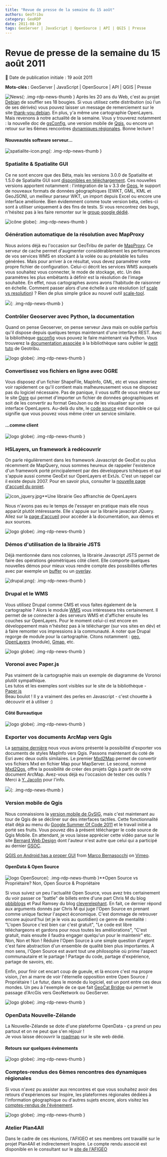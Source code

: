 ```yaml
---
title: "Revue de presse de la semaine du 15 août"
authors: GeoTribu
category: GeoRDP
date: 2011-08-19
tags: GeoServer | JavaScript | OpenSource | API | QGIS | Presse
---
```


# Revue de presse de la semaine du 15 août 2011


:calendar: Date de publication initiale : 19 août 2011

**Mots-clés :** GeoServer | JavaScript | OpenSource | API | QGIS | Presse


![News](https://cdn.geotribu.fr/img/internal/icons-rdp-news/news.png "Icône news générique"){: .img-rdp-news-thumb }
Après les 20 ans du Web, c'est au projet [Debian](http://www.debian.org) de souffler ses 18 bougies. Si vous utilisez cette distribution (où l'un de ses dérivés) vous pouvez laisser un message de remerciement sur le site [thank-you debian](http://thank-you.debian.net/). En plus, y'a même une cartographie OpenLayers. Mais revenons à notre actualité de la semaine. Vous y trouverez notamment : la nouvelle doc de [gsConfig](#gsconfig), une version mobile de [Qgis](#qgis), ou encore un retour sur les 6èmes rencontres [dynamiques régionales](#dynReg). Bonne lecture !




#### Nouveautés software serveur...

 ![spatialite-icon.png](https://cdn.geotribu.fr/img/logos-icones/logiciels_librairies/spatialite.png){: .img-rdp-news-thumb }

### Spatialite & Spatialite GUI

 Ce ne sont encore que des Béta, mais les versions 3.0.0 de Spatialite et 1.5.0 de Spatialite GUI sont [disponibles en téléchargement](http://www.gaia-gis.it/spatialite-3.0.0-BETA/index.html). Ces nouvelles versions apportent notamment : l'intégration de la v 3.3 de [Geos](http://trac.osgeo.org/geos/), le support de nouveaux formats de données géographiques (EWKT, GML, KML et GeoJSON), un meilleur parseur WKT, un import depuis Excel ou encore une interface améliorée. Bien évidemment comme toute version béta, celles-ci sont à utiliser uniquement à des fins de tests. Si vous rencontrez des bugs, n'hésitez pas à les faire remonter sur le [group google dédié](http://groups.google.com/group/spatialite-users).




 ![icône globe](http://www.geotribu.net/sites/default/files/Tuto/img/Blog/proxy/logo.png){: .img-rdp-news-thumb }

### Génération automatique de la résolution avec MapProxy

 Nous avions déjà eu l'occasion sur GeoTribu de parler de [MapProxy](http://geotribu.net/node/249). Ce serveur de cache permet d'augmenter considérablement les performances de vos services WMS en stockant à la volée ou au préalable les tuiles générées. Mais pour arriver à ce résultat, vous devez paramétrer votre propre fichier de configuration. Celui-ci décrit les services WMS auxquels vous souhaitez vous connecter, le mode de stockage, etc. Un des paramètres les plus embêtants à définir est la résolution de l'image souhaitée. En effet, nous cartographes avons avons l'habitude de raisonner en échelle. Comment passer alors d'une échelle à une résolution (cf [scale vs resolution](http://mapproxy.org/docs/latest/configuration.html#scale-vs-resolution)) ? Rien de plus simple grâce au nouvel outil [scale-tool](http://mapproxy.org/docs/nightly/mapproxy_util.html#mapproxy-util-scales).

 ![](https://cdn.geotribu.fr/images/logos-icones/logiciels_librairies/geoserver.png){: .img-rdp-news-thumb }

### Contrôler Geoserver avec Python, la documentation

 Quand on pense Geoserver, on pense serveur Java mais on oublie parfois qu'il dispose depuis quelques temps maintenant d'une interface REST. Avec la bibliothèque [gsconfig](https://github.com/dwins/gsconfig.py) vous pouvez le faire maintenant via Python. Vous trouverez la [documentation associée](http://dwins.github.com/gsconfig.py/) à la bibliothèque sans oublier le [petit tuto](http://geotribu.net/node/285) de Geotribu.




 ![logo globe](https://cdn.geotribu.fr/img/internal/icons-rdp-news/world.png "Icône de globe"){: .img-rdp-news-thumb }

### Convertissez vos fichiers en ligne avec OGRE

 Vous disposez d'un fichier ShapeFile, MapInfo, GML, etc et vous aimeriez voir rapidement ce qu'il contient mais malheureusement vous ne disposez pas du logiciel nécessaire. Pas de panique, il vous suffit de vous rendre sur le site [Ogre](http://ogre.adc4gis.com/) qui permet d'importer un fichier de données géographiques et soit de les convertir au format GeoJson ou de les visualiser sur une interface OpenLayers. Au-delà du site, le [code source](https://github.com/wavded/ogre) est disponible ce qui signifie que vous pouvez vous même créer un service similaire.




#### ...comme client

 ![logo globe](https://cdn.geotribu.fr/img/internal/icons-rdp-news/world.png "Icône de globe"){: .img-rdp-news-thumb }

### HSLayers, un framework à redécouvrir

 On parle régulièrement dans les framework Javascript de GeoExt ou plus récemment de MapQuery, nous sommes heureux de rappeler l'existence d'un framework porté principalement par des développeurs tchèques et qui s'appuie aussi comme GeoExt sur OpenLayers et ExtJs. C'est un rappel car il existe depuis 2007. Pour en savoir plus, consulter la [nouvelle page d'accueil du projet](http://bnhelp.cz/hslayers/).




 ![icon_jquery.jpg](https://cdn.geotribu.fr/img/logos-icones/programmation/jquery.png)**Une librairie Geo affranchie de OpenLayers

 Nous n'avons pas eu le temps de l'essayer en pratique mais elle nous apparût plutôt intéressante. Elle s'appuie sur la librairie javacript JQuery. Allez sur la [page d'accueil](http://host.appgeo.com/libs/geo/) pour accéder à la documentation, aux démos et aux sources.




 ![logo globe](https://cdn.geotribu.fr/img/internal/icons-rdp-news/world.png "Icône de globe"){: .img-rdp-news-thumb }

### Démos d'utilisation de la librairie JSTS

 Déjà mentionnée dans nos colonnes, la librairie Javascript JSTS permet de faire des opérations géométriques côté client. Elle comporte quelques nouvelles démos pour mieux vous rendre compte des possibilités offertes avec par exemple un [buffer](http://bjornharrtell.github.com/jsts/examples/buffer.html) ou un [overlay](http://bjornharrtell.github.com/jsts/examples/overlay.html).




 ![drupal.png](http://geotribu.net/sites/default/files/Tuto/img/Blog/drupal.png){: .img-rdp-news-thumb }

### Drupal et le WMS

 Vous utilisez Drupal comme CMS et vous faites également de la cartographie ? Alors le module [WMS](http://drupal.org/sandbox/batje/1244928) vous intéressera très certainement. Il permet de se connecter à des serveurs WMS et d'afficher ensuite les couches sur OpenLayers. Pour le moment celui-ci est encore en développement mais n'hésitez pas à le télécharger (sur vos sites en dév) et à faire remonter vos impressions à la communauté. A noter que Drupal regorge de module pour la cartographie. Citons notamment : [geo](http://drupal.org/project/geo), [OpenLayers](http://drupal.org/project/openlayers) (module), [Gmap](http://drupal.org/project/gmap), etc.




 ![logo globe](https://cdn.geotribu.fr/img/internal/icons-rdp-news/world.png "Icône de globe"){: .img-rdp-news-thumb }

### Voronoi avec Paper.js

 Pas vraiment de la cartographie mais un exemple de diagramme de Voronoi plutôt sympathique.  
 Les tutos et les exemples sont visibles sur le site de la bibliothèque - [Paper.js](http://paperjs.org/)  
 Beau boulot ! Il y a vraiment des perles en Javascript - c'est chouette à découvrir et à utiliser :)






#### Côté Bureautique

 ![logo globe](https://cdn.geotribu.fr/img/internal/icons-rdp-news/world.png "Icône de globe"){: .img-rdp-news-thumb }

### Exporter vos documents ArcMap vers Qgis

 La [semaine dernière](http://geotribu.net/node/442) nous vous avions présenté la possibilité d'exporter vos documents de styles MapInfo vers Qgis. Passons maintenant du coté de Esri avec deux outils similaires. Le premier [Mxd2Map](http://www.mxd2map.org/) permet de convertir vos fichiers Mxd en fichier Map pour MapServer. Le second, nommé [Mxd2Qgs](http://geoscripting.blogspot.com/2011/05/exporting-current-arcmap-document.html), offre la possibilité de créer des projets Qgis à partir de votre document ArcMap. Avez-vous déjà eu l'occasion de tester ces outils ? Merci à [Y. Jacolin](http://twitter.com/#!/yjacolin/status/102100658341150721) pour l'info.




 ![](https://cdn.geotribu.fr/images/logos-icones/logiciels_librairies/qgis.png){: .img-rdp-news-thumb }

### Version mobile de Qgis

 Nous connaissions la [version mobile de GvSIG](http://www.gvsig.org/web/projects/gvsig-mobile/description-2/view?set_language=en), mais c'est maintenant au tour de Qgis de se décliner sur des interfaces tactiles. Cette fonctionnalité était déjà au menu du [Google Summer Of Code 2011](https://www.qgis.org/wiki/Google_Summer_of_Code_2011#QGIS_Mobile) et le travail initié a porté ses fruits. Vous pouvez dès à présent télécharger le code source de Qgis Mobile. En attendant, je vous laisse apprécier cette vidéo parue sur le site [Bernard Web Design](http://www.bernawebdesign.ch/byteblog/2011/08/18/qgis-on-android-has-a-proper-gui/) dont l'auteur n'est autre que celui qui a participé au dernier [GSOC](http://www.google-melange.com/gsoc/proposal/review/google/gsoc2011/mbernasocchi/1).



[QGIS on Android has a proper GUI](http://vimeo.com/27854857) from [Marco Bernasocchi](http://vimeo.com/mbernasocchi) on [Vimeo](http://vimeo.com).




#### OpenData & Open Source

 ![logo OpenSource](https://cdn.geotribu.fr/img/logos-icones/opensource.png "Logo Open Source Foundation"){: .img-rdp-news-thumb }**Open Source vs Propriétaire? Non, Open Source & Propriétaire

 Si vous suivez un peu l'actualité Open Source, vous avez très certainement du voir passer ce "battle" de billets entre d'une part Chris M du blog [pbbiblogs](http://stratus.pbbiblogs.com/2011/08/12/open-source-is-not-the-future-you-think-it-is%E2%80%A6/) et Paul Ramsey du blog [cleverelephant](http://blog.cleverelephant.ca/2011/08/proprietary-software-is-not-future-you.html). En fait, ce dernier répond aux arguments donnés par Chris M qui juge l'Open Source en prenant comme unique facteur l'aspect économique. C'est dommage de retrouver encore aujourd'hui (et je le vois au quotidien) ce genre de mentalité : "L'open Source c'est bien car c'est gratuit", "Le code est libre téléchargeons et gardons pour nous toutes les améliorations", "C'est gratuit, mais ensuite il faudra engager quelqu'un pour le maintenir" etc. Non, Non et Non ! Réduire l'Open Source à une simple question d'argent c'est faire abstraction d'un ensemble de qualité bien plus importantes. A mon sens, l'Open Source est avant tout une philosophie où prime l'aspect communautaire et le partage ! Partage du code, partage d'expérience, partage de savoirs, etc.

 Enfin, pour finir cet encart coup de gueule, et là encore c'est ma propre vision, j'en ai marre de voir l'éternelle opposition entre Open Source / Propriétaire ! Le futur, dans le monde du logiciel, est un pont entre ces deux mondes. Un peu à l'exemple de ce que fait [GeoCat Bridge](http://geocat.net/home) qui permet le passage d'ArcGis vers GeoNetwork ou GeoServer.




 ![logo globe](https://cdn.geotribu.fr/img/internal/icons-rdp-news/world.png "Icône de globe"){: .img-rdp-news-thumb }

### OpenData Nouvelle-Zélande

 La Nouvelle-Zélande se dote d'une plateforme OpenData - ça prend un peu partout et on ne peut que s'en réjouir !  
 Je vous laisse découvrir la [roadmap](http://www.ict.govt.nz) sur le site web dédié.




#### Retours sur quelques évènements

 ![logo globe](https://cdn.geotribu.fr/img/internal/icons-rdp-news/world.png "Icône de globe"){: .img-rdp-news-thumb }

### Comptes-rendus des 6èmes rencontres des dynamiques régionales

 Si vous n'avez pu assister aux rencontres et que vous souhaitez avoir des retours d'expériences sur Inspire, les plateformes régionales dédiées à l'information géographique ou d'autres sujets encore, alors visitez les [comptes-rendus de l'évènement](http://www.afigeo.asso.fr/voir-toutes-les-news/398-retour-sur-les-6emes-rencontres-des-dynamiques-regionales-9-et-10-juin-en-auvergne-.html).




 ![logo globe](https://cdn.geotribu.fr/img/internal/icons-rdp-news/world.png "Icône de globe"){: .img-rdp-news-thumb }

### Atelier Plan4All

 Dans le cadre de ces réunions, l'AFIGEO et ses membres ont travaillé sur le projet Plan4All et indirectement Inspire. Le compte rendu associé est disponible en le consultant sur le [site de l'AFIGEO](http://www.afigeo.asso.fr/voir-toutes-les-news/403-atelier-national-plan-4-all-le-27-juin-a-la-defense.html)
